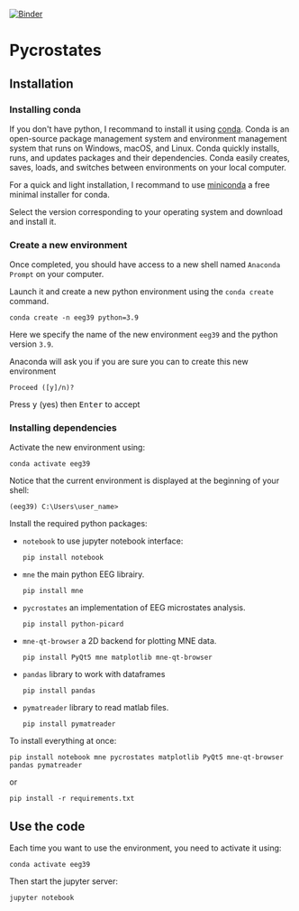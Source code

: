 [![Binder](https://mybinder.org/badge_logo.svg)](https://mybinder.org/v2/gh/Functional-Brain-Mapping-Laboratory/Advanced-EEG-course---Microstates.git/main)

# Pycrostates


## Installation


### Installing conda
If you don't have python, I recommand to install it using [conda](https://docs.conda.io/projects/conda/en/latest/). Conda is an open-source package management system and environment management system that runs on Windows, macOS, and Linux. Conda quickly installs, runs, and updates packages and their dependencies. Conda easily creates, saves, loads, and switches between environments on your local computer.

For a quick and light installation, I recommand to use [miniconda](https://docs.conda.io/en/latest/miniconda.html) a free minimal installer for conda.

Select the version corresponding to your operating system and download and install it.

### Create a new environment
Once completed, you should have access to a new shell named
`Anaconda Prompt` on your computer.

Launch it and create a new python environment using the `conda create` command.

```console
conda create -n eeg39 python=3.9
```

Here we specify the name of the new environment `eeg39` and the python version `3.9`.

Anaconda will ask you if you are sure you can to create this new environment

```console
Proceed ([y]/n)?
```
Press <kbd>y</kbd> (yes) then <kbd>Enter</kbd> to accept

### Installing dependencies

Activate the new environment using:

```console
conda activate eeg39
```
Notice that the current environment is displayed at the beginning of your shell:

```console
(eeg39) C:\Users\user_name>
```

Install the required python packages:
 - `notebook` to use jupyter notebook interface:

    ```pip install notebook```

 - `mne` the main python EEG librairy.

    ```pip install mne```

 - `pycrostates` an implementation of EEG microstates analysis. 

     ```pip install python-picard```

 - `mne-qt-browser` a 2D backend for plotting MNE data.

    ```pip install PyQt5 mne matplotlib mne-qt-browser```

- `pandas` library to work with dataframes

    ```pip install pandas```

- `pymatreader` library to read matlab files.

    ```pip install pymatreader```

To install everything at once:

```console
pip install notebook mne pycrostates matplotlib PyQt5 mne-qt-browser pandas pymatreader
```

or

```console
pip install -r requirements.txt
```

## Use the code

Each time you want to use the environment, you need to activate it using:

```console
conda activate eeg39
```

Then start the jupyter server:

```console
jupyter notebook
```

